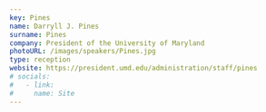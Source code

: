 ```yaml
---
key: Pines
name: Darryll J. Pines
surname: Pines
company: President of the University of Maryland
photoURL: /images/speakers/Pines.jpg
type: reception
website: https://president.umd.edu/administration/staff/pines
# socials:
#   - link: 
#     name: Site
---
```

